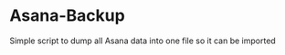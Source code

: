 Asana-Backup
============

Simple script to dump all Asana data into one file so it can be imported
